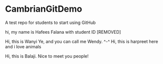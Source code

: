 # CambrianGitDemo
A test repo for students to start using GitHub

hi, my name is Hafees Falana with student ID [REMOVED]

Hi, this is Wanyi Ye, and you can call me Wendy. ^-^
Hi, this is harpreet here and i love animals

Hi, this is Balaji. Nice to meet you people!
